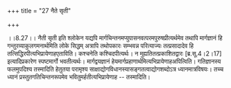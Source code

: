 +++
title = "27 नैते सृती"

+++
  
  
।।8.27।। नैती सृती इति श्लोकेन यद्यपि
मार्गचिन्तनमप्युपासनवत्परमपुरुषप्रीत्यर्थमेव तथापि मार्गज्ञानं हि
गन्तुरव्याकुलगमनार्थमिति लोके सिद्धम् अत्रापि तथोपकारः सम्भवन्न
परित्याज्यः तत्प्रसादादेव हि तत्सिद्धिरपीत्यभिप्रायेणाहएताविति। कश्चनेति
कश्चिदपीत्यर्थः। न मुह्यतितत्प्रकाशितद्वारः \[ब्र.सू.4।2।17\]
इत्यादिप्रकारेण स्पष्टमार्गो भवतीत्यर्थः। मार्गद्वयज्ञानं
हेयमार्गप्रहाणार्थमित्यभिप्रायेणाहअपित्विति। गतिज्ञानस्य फलमुपदिश्य
तस्मादिति हेतुतया परामृश्य साक्षाद्योगविधानस्यासङ्गतत्वाद्योगशब्दोऽत्र
ध्यानमात्रविषयः। तच्च ध्यानं प्रस्तुतगतिचिन्तनरूपमेव
भवितुमर्हतीत्यभिप्रायेणाह -- तस्मादिति।  
  
